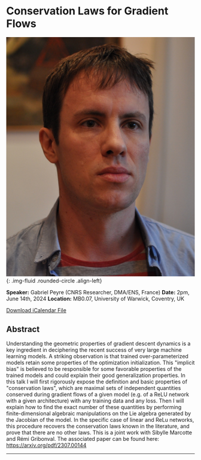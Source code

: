 # Conservation Laws for Gradient Flows

![Gabriel Peyre](/assets/img/gabriel_peyre.jpg){: .img-fluid .rounded-circle .align-left}

**Speaker:** Gabriel Peyre (CNRS Researcher, DMA/ENS, France)
**Date:** 2pm, June 14th, 2024
**Location:** MB0.07, University of Warwick, Coventry, UK

[Download iCalendar File](/assets/ics/event.ics)

## Abstract

Understanding the geometric properties of gradient descent dynamics is a key ingredient in deciphering the recent success of very large machine learning models. A striking observation is that trained over-parameterized models retain some properties of the optimization initialization. This "implicit bias" is believed to be responsible for some favorable properties of the trained models and could explain their good generalization properties. In this talk I will first rigorously expose the definition and basic properties of "conservation laws", which are maximal sets of independent quantities conserved during gradient flows of a given model (e.g. of a ReLU network with a given architecture) with any training data and any loss. Then I will explain how to find the exact number of these quantities by performing finite-dimensional algebraic manipulations on the Lie algebra generated by the Jacobian of the model. In the specific case of linear and ReLu networks, this procedure recovers the conservation laws known in the literature, and prove that there are no other laws. This is a joint work with Sibylle Marcotte and Rémi Gribonval.
The associated paper can be found here: https://arxiv.org/pdf/2307.00144 


---
